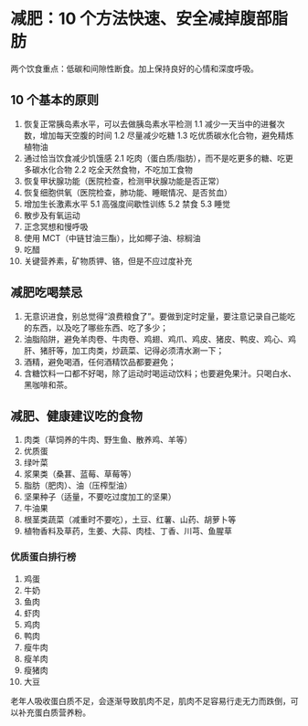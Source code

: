 # 减肥：10 个方法快速、安全减掉腹部脂肪

两个饮食重点：低碳和间隙性断食。加上保持良好的心情和深度呼吸。

## 10 个基本的原则

1. 恢复正常胰岛素水平，可以去做胰岛素水平检测
    1.1 减少一天当中的进餐次数，增加每天空腹的时间
    1.2 尽量减少吃糖
    1.3 吃优质碳水化合物，避免精炼植物油
2. 通过恰当饮食减少饥饿感
    2.1 吃肉（蛋白质/脂肪），而不是吃更多的糖、吃更多碳水化合物
    2.2 吃全天然食物，不吃加工食物
3. 恢复甲状腺功能（医院检查，检测甲状腺功能是否正常）
4. 恢复细胞供氧（医院检查，肺功能、睡眠情况、是否贫血）
5. 增加生长激素水平
    5.1 高强度间歇性训练
    5.2 禁食
    5.3 睡觉
6. 散步及有氧运动
7. 正念冥想和慢呼吸
8. 使用 MCT（中链甘油三酯），比如椰子油、棕榈油
9. 吃醋
10. 关键营养素，矿物质钾、铬，但是不应过度补充

## 减肥吃喝禁忌

1. 无意识进食，别总觉得“浪费粮食了”。要做到定时定量，要注意记录自己能吃的东西，以及吃了哪些东西、吃了多少；
2. 油脂陷阱，避免羊肉卷、牛肉卷、鸡翅、鸡爪、鸡皮、猪皮、鸭皮、鸡心、鸡肝、猪肝等，加工肉类，炒蔬菜、记得必须清水涮一下；
3. 酒精，避免喝酒，任何酒精饮品都要避免；
4. 含糖饮料一口都不好喝，除了运动时喝运动饮料；也要避免果汁。只喝白水、黑咖啡和茶。

## 减肥、健康建议吃的食物

1. 肉类（草饲养的牛肉、野生鱼、散养鸡、羊等）
2. 优质蛋
3. 绿叶菜
4. 浆果类（桑葚、蓝莓、草莓等）
5. 脂肪（肥肉）、油（压榨型油）
6. 坚果种子（适量，不要吃过度加工的坚果）
7. 牛油果
8. 根茎类蔬菜（减重时不要吃），土豆、红薯、山药、胡萝卜等
9. 植物香料及草药，生姜、大蒜、肉桂、丁香、川芎、鱼腥草

### 优质蛋白排行榜

1. 鸡蛋
2. 牛奶
3. 鱼肉
4. 虾肉
5. 鸡肉
6. 鸭肉
7. 瘦牛肉
8. 瘦羊肉
9. 瘦猪肉
10. 大豆

老年人吸收蛋白质不足，会逐渐导致肌肉不足，肌肉不足容易行走无力而跌倒，可以补充蛋白质营养粉。
